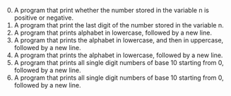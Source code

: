 0.  A program that print whether the number stored in the variable n is positive or negative.
1. A program that print the last digit of the number stored in the variable n.
2. A program that prints alphabet in lowercase, followed by a new line.
3. A program that prints the alphabet in lowercase, and then in uppercase, followed by a new line.
4. A program that prints the alphabet in lowercase, followed by a new line.
5. A program that prints all single digit numbers of base 10 starting from 0, followed by a new line.
6. A program that prints all single digit numbers of base 10 starting from 0, followed by a new line.
